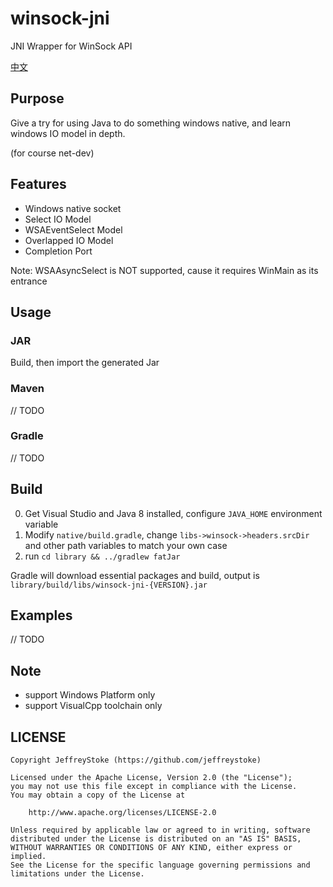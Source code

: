 # winsock-jni

JNI Wrapper for WinSock API

[中文](./README-CN.md)

## Purpose

Give a try for using Java to do something windows native, and learn windows IO model in depth.

(for course net-dev)

## Features

- Windows native socket
- Select IO Model
- WSAEventSelect Model
- Overlapped IO Model
- Completion Port

Note: WSAAsyncSelect is NOT supported, cause it requires WinMain as its entrance

## Usage

### JAR

Build, then import the generated Jar

### Maven

// TODO

### Gradle

// TODO

## Build

0. Get Visual Studio and Java 8 installed, configure `JAVA_HOME` environment variable
1. Modify `native/build.gradle`, change `libs->winsock->headers.srcDir` and other path variables to match your own case
2. run `cd library && ../gradlew fatJar`

Gradle will download essential packages and build, output is `library/build/libs/winsock-jni-{VERSION}.jar`

## Examples

// TODO

## Note

- support Windows Platform only
- support VisualCpp toolchain only

## LICENSE

```text
Copyright JeffreyStoke (https://github.com/jeffreystoke)

Licensed under the Apache License, Version 2.0 (the "License");
you may not use this file except in compliance with the License.
You may obtain a copy of the License at

    http://www.apache.org/licenses/LICENSE-2.0

Unless required by applicable law or agreed to in writing, software
distributed under the License is distributed on an "AS IS" BASIS,
WITHOUT WARRANTIES OR CONDITIONS OF ANY KIND, either express or implied.
See the License for the specific language governing permissions and
limitations under the License.
```